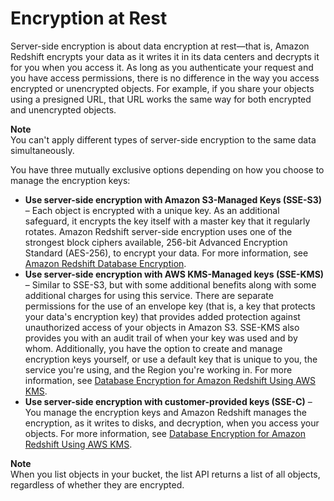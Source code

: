 # Encryption at Rest<a name="security-server-side-encryption"></a>

Server\-side encryption is about data encryption at rest—that is, Amazon Redshift encrypts your data as it writes it in its data centers and decrypts it for you when you access it\. As long as you authenticate your request and you have access permissions, there is no difference in the way you access encrypted or unencrypted objects\. For example, if you share your objects using a presigned URL, that URL works the same way for both encrypted and unencrypted objects\.

**Note**  
You can't apply different types of server\-side encryption to the same data simultaneously\.

You have three mutually exclusive options depending on how you choose to manage the encryption keys:
+ **Use server\-side encryption with Amazon S3\-Managed Keys \(SSE\-S3\)** – Each object is encrypted with a unique key\. As an additional safeguard, it encrypts the key itself with a master key that it regularly rotates\. Amazon Redshift server\-side encryption uses one of the strongest block ciphers available, 256\-bit Advanced Encryption Standard \(AES\-256\), to encrypt your data\. For more information, see [Amazon Redshift Database Encryption](working-with-db-encryption.md)\. 
+ **Use server\-side encryption with AWS KMS\-Managed keys \(SSE\-KMS\)** – Similar to SSE\-S3, but with some additional benefits along with some additional charges for using this service\. There are separate permissions for the use of an envelope key \(that is, a key that protects your data's encryption key\) that provides added protection against unauthorized access of your objects in Amazon S3\. SSE\-KMS also provides you with an audit trail of when your key was used and by whom\. Additionally, you have the option to create and manage encryption keys yourself, or use a default key that is unique to you, the service you're using, and the Region you're working in\. For more information, see [Database Encryption for Amazon Redshift Using AWS KMS](working-with-db-encryption.md#working-with-aws-kms)\.
+ **Use server\-side encryption with customer\-provided keys \(SSE\-C\)** – You manage the encryption keys and Amazon Redshift manages the encryption, as it writes to disks, and decryption, when you access your objects\. For more information, see [Database Encryption for Amazon Redshift Using AWS KMS](working-with-db-encryption.md#working-with-aws-kms)\.

**Note**  
When you list objects in your bucket, the list API returns a list of all objects, regardless of whether they are encrypted\.